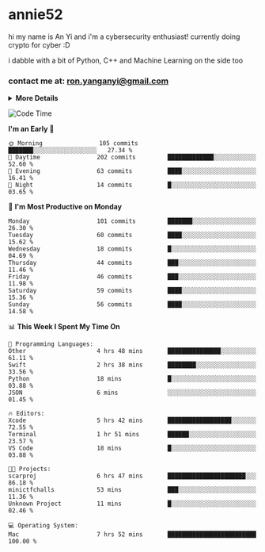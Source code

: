 # annie52 

hi my name is An Yi and i'm a cybersecurity enthusiast!
currently doing crypto for cyber :D

i dabble with a bit of Python, C++ and Machine Learning on the side too

<!--
![trophy](https://github-profile-trophy.vercel.app/?username=yanganyi&theme=discord&no-frame=true&no-bg=false&margin-w=4&row=1)
-->

### contact me at: ron.yanganyi@gmail.com

<details>
<summary>
  <strong>More Details</strong>
</summary>
<br/>

**main langs**

![Python](https://img.shields.io/badge/-Python-black?style=for-the-badge&logo=python)
![C++](https://img.shields.io/badge/-C%2B%2B-black?style=for-the-badge&logo=c%2B%2B)
![Swift](https://img.shields.io/badge/-Swift-black?style=for-the-badge&logo=swift)

**dev envs**

![VSCode](https://img.shields.io/badge/-VS_Code-black?style=for-the-badge&logo=visualstudiocode)
![Figma](https://img.shields.io/badge/-Figma-black?style=for-the-badge&logo=figma)
![XCode](https://img.shields.io/badge/-XCode-black?style=for-the-badge&logo=xcode)
![Github](https://img.shields.io/badge/-Github-black?style=for-the-badge&logo=github)

**browsers**

![Arc Browser](https://img.shields.io/badge/-Arc-black?style=for-the-badge&logo=arc)
![Opera GX](https://img.shields.io/badge/-Opera_GX-black?style=for-the-badge&logo=operagx)
![Firefox](https://img.shields.io/badge/-Firefox-black?style=for-the-badge&logo=firefox)

**devices**

![macOS](https://img.shields.io/badge/-macOS-black?style=for-the-badge&logo=macos)
![Kali Linux](https://img.shields.io/badge/-Kali-black?style=for-the-badge&logo=kalilinux)
![Windows](https://img.shields.io/badge/-Windows-black?style=for-the-badge&logo=windows11)
![Android](https://img.shields.io/badge/-Android-black?style=for-the-badge&logo=android)

</details>

<!--START_SECTION:waka-->
![Code Time](http://img.shields.io/badge/Code%20Time-56%20hrs%201%20min-blue)

**I'm an Early 🐤** 

```text
🌞 Morning                105 commits         ███████░░░░░░░░░░░░░░░░░░   27.34 % 
🌆 Daytime                202 commits         █████████████░░░░░░░░░░░░   52.60 % 
🌃 Evening                63 commits          ████░░░░░░░░░░░░░░░░░░░░░   16.41 % 
🌙 Night                  14 commits          █░░░░░░░░░░░░░░░░░░░░░░░░   03.65 % 
```
📅 **I'm Most Productive on Monday** 

```text
Monday                   101 commits         ███████░░░░░░░░░░░░░░░░░░   26.30 % 
Tuesday                  60 commits          ████░░░░░░░░░░░░░░░░░░░░░   15.62 % 
Wednesday                18 commits          █░░░░░░░░░░░░░░░░░░░░░░░░   04.69 % 
Thursday                 44 commits          ███░░░░░░░░░░░░░░░░░░░░░░   11.46 % 
Friday                   46 commits          ███░░░░░░░░░░░░░░░░░░░░░░   11.98 % 
Saturday                 59 commits          ████░░░░░░░░░░░░░░░░░░░░░   15.36 % 
Sunday                   56 commits          ████░░░░░░░░░░░░░░░░░░░░░   14.58 % 
```


📊 **This Week I Spent My Time On** 

```text
💬 Programming Languages: 
Other                    4 hrs 48 mins       ███████████████░░░░░░░░░░   61.11 % 
Swift                    2 hrs 38 mins       ████████░░░░░░░░░░░░░░░░░   33.56 % 
Python                   18 mins             █░░░░░░░░░░░░░░░░░░░░░░░░   03.88 % 
JSON                     6 mins              ░░░░░░░░░░░░░░░░░░░░░░░░░   01.45 % 

🔥 Editors: 
Xcode                    5 hrs 42 mins       ██████████████████░░░░░░░   72.55 % 
Terminal                 1 hr 51 mins        ██████░░░░░░░░░░░░░░░░░░░   23.57 % 
VS Code                  18 mins             █░░░░░░░░░░░░░░░░░░░░░░░░   03.88 % 

🐱‍💻 Projects: 
scarproj                 6 hrs 47 mins       ██████████████████████░░░   86.18 % 
minictfchalls            53 mins             ███░░░░░░░░░░░░░░░░░░░░░░   11.36 % 
Unknown Project          11 mins             █░░░░░░░░░░░░░░░░░░░░░░░░   02.46 % 

💻 Operating System: 
Mac                      7 hrs 52 mins       █████████████████████████   100.00 % 
```


<!--END_SECTION:waka-->

<!--
## a little background

- I am currently studying at [Hwa Chong Junior College](https://www.hci.edu.sg/), subject combi P CP M E
- Currently doing CTFs and [Leetcode](https://leetcode.com/) daily challenges
- Fluent in English and Chinese, learning Russian and Indonesian

<a href="">
  <img align="centre" src="https://github-readme-stats.vercel.app/api?username=yanganyi&count_private=true&include_all_commits=true&show_icons=true&title_color=007bff&text_color=e7e7e7&icon_color=007bff&bg_color=171c28" />
<a />
-->



<!--
![Top Langs](https://github-readme-stats.vercel.app/api/top-langs/?username=yanganyi&layout=compact&title_color=007bff&text_color=e7e7e7&icon_color=007bff&bg_color=171c28)
-->

<!--
**yanganyi/yanganyi** is a ✨ _special_ ✨ repository because its `README.md` (this file) appears on your GitHub profile.

Here are some ideas to get you started:

- 🔭 I’m currently working on ...
- 🌱 I’m currently learning ...
- 👯 I’m looking to collaborate on ...
- 🤔 I’m looking for help with ...
- 💬 Ask me about ...
- 📫 How to reach me: ...
- 😄 Pronouns: ...
- ⚡ Fun fact: ...
-->
